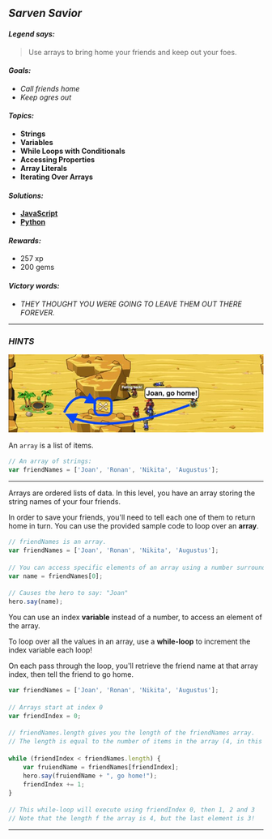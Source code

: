 ## _Sarven Savior_

#### _Legend says:_
> Use arrays to bring home your friends and keep out your foes.

#### _Goals:_
+ _Call friends home_
+ _Keep ogres out_

#### _Topics:_
+ **Strings**
+ **Variables**
+ **While Loops with Conditionals**
+ **Accessing Properties**
+ **Array Literals**
+ **Iterating Over Arrays**

#### _Solutions:_
+ **[JavaScript](sarvenSavior.js)**
+ **[Python](sarven_savior.py)**

#### _Rewards:_
+ 257 xp
+ 200 gems

#### _Victory words:_
+ _THEY THOUGHT YOU WERE GOING TO LEAVE THEM OUT THERE FOREVER._

___

### _HINTS_

![](img/sarven_savior.jpeg)

An `array` is a list of items.

```javascript
// An array of strings:
var friendNames = ['Joan', 'Ronan', 'Nikita', 'Augustus'];
```

___

Arrays are ordered lists of data. In this level, you have an array storing the string names of your four friends.

In order to save your friends, you'll need to tell each one of them to return home in turn. You can use the provided sample code to loop over an **array**.

```javascript
// friendNames is an array.
var friendNames = ['Joan', 'Ronan', 'Nikita', 'Augustus'];

// You can access specific elements of an array using a number surrounded by square brackets:
var name = friendNames[0];

// Causes the hero to say: "Joan"
hero.say(name);
```

You can use an index **variable** instead of a number, to access an element of the array.

To loop over all the values in an array, use a **while-loop** to increment the index variable each loop!

On each pass through the loop, you'll retrieve the friend name at that array index, then tell the friend to go home.

```javascript
var friendNames = ['Joan', 'Ronan', 'Nikita', 'Augustus'];

// Arrays start at index 0
var friendIndex = 0;

// friendNames.length gives you the length of the friendNames array.
// The length is equal to the number of items in the array (4, in this case)

while (friendIndex < friendNames.length) {
    var fruiendName = friendNames[friendIndex];
    hero.say(fruiendName + ", go home!");
    friendIndex += 1;
}

// This while-loop will execute using friendIndex 0, then 1, 2 and 3
// Note that the length f the array is 4, but the last element is 3!
```

___
